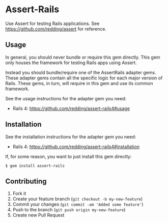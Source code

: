 # Assert-Rails

Use Assert for testing Rails applications.  See https://github.com/redding/assert for reference.

## Usage

In general, you should never bundle or require this gem directly.  This gem only houses the framework for testing Rails apps using Assert.

Instead you should bundle/require one of the AssertRails adapter gems.  These adapter gems contain all the specific logic for each major version of Rails.  These gems, in turn, will require in this gem and use its common framework.

See the usage instructions for the adapter gem you need:

* Rails 4: https://github.com/redding/assert-rails4#usage

## Installation

See the installation instructions for the adapter gem you need:

* Rails 4: https://github.com/redding/assert-rails4#installation

If, for some reason, you want to just install this gem directly:

    $ gem install assert-rails

## Contributing

1. Fork it
2. Create your feature branch (`git checkout -b my-new-feature`)
3. Commit your changes (`git commit -am 'Added some feature'`)
4. Push to the branch (`git push origin my-new-feature`)
5. Create new Pull Request
